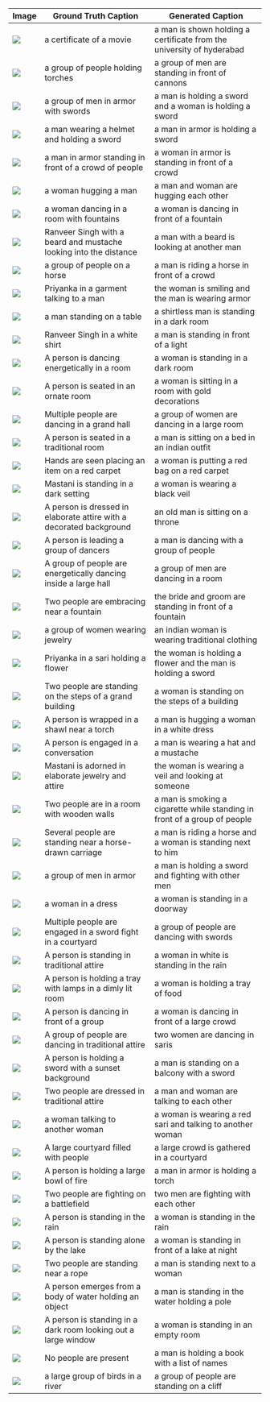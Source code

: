 | Image | Ground Truth Caption | Generated Caption |
|-------|----------------------|-------------------|
| ![](../data_subset/1.jpg) | a certificate of a movie | a man is shown holding a certificate from the university of hyderabad |
| ![](../data_subset/1136.jpg) | a group of people holding torches | a group of men are standing in front of cannons |
| ![](../data_subset/1255.jpg) | a group of men in armor with swords | a man is holding a sword and a woman is holding a sword |
| ![](../data_subset/1354.jpg) | a man wearing a helmet and holding a sword | a man in armor is holding a sword |
| ![](../data_subset/1458.jpg) | a man in armor standing in front of a crowd of people | a woman in armor is standing in front of a crowd |
| ![](../data_subset/1655.jpg) | a woman hugging a man | a man and woman are hugging each other |
| ![](../data_subset/1850.jpg) | a woman dancing in a room with fountains | a woman is dancing in front of a fountain |
| ![](../data_subset/2058.jpg) | Ranveer Singh with a beard and mustache looking into the distance | a man with a beard is looking at another man |
| ![](../data_subset/2296.jpg) | a group of people on a horse | a man is riding a horse in front of a crowd |
| ![](../data_subset/2447.jpg) | Priyanka in a garment talking to a man | the woman is smiling and the man is wearing armor |
| ![](../data_subset/2650.jpg) | a man standing on a table | a shirtless man is standing in a dark room |
| ![](../data_subset/283.jpg) | Ranveer Singh in a white shirt | a man is standing in front of a light |
| ![](../data_subset/2880.jpg) | A person is dancing energetically in a room  | a woman is standing in a dark room |
| ![](../data_subset/3163.jpg) | A person is seated in an ornate room  | a woman is sitting in a room with gold decorations |
| ![](../data_subset/3337.jpg) | Multiple people are dancing in a grand hall  | a group of women are dancing in a large room |
| ![](../data_subset/3541.jpg) | A person is seated in a traditional room  | a man is sitting on a bed in an indian outfit |
| ![](../data_subset/3773.jpg) | Hands are seen placing an item on a red carpet  | a woman is putting a red bag on a red carpet |
| ![](../data_subset/3973.jpg) | Mastani is standing in a dark setting  | a woman is wearing a black veil |
| ![](../data_subset/4203.jpg) | A person is dressed in elaborate attire with a decorated background  | an old man is sitting on a throne |
| ![](../data_subset/4373.jpg) | A person is leading a group of dancers  | a man is dancing with a group of people |
| ![](../data_subset/4492.jpg) | A group of people are energetically dancing inside a large hall  | a group of men are dancing in a room |
| ![](../data_subset/4667.jpg) | Two people are embracing near a fountain  | the bride and groom are standing in front of a fountain |
| ![](../data_subset/485.jpg) | a group of women wearing jewelry | an indian woman is wearing traditional clothing |
| ![](../data_subset/4898.jpg) | Priyanka in a sari holding a flower | the woman is holding a flower and the man is holding a sword |
| ![](../data_subset/5044.jpg) | Two people are standing on the steps of a grand building  | a woman is standing on the steps of a building |
| ![](../data_subset/5191.jpg) | A person is wrapped in a shawl near a torch  | a man is hugging a woman in a white dress |
| ![](../data_subset/5389.jpg) | A person is engaged in a conversation  | a man is wearing a hat and a mustache |
| ![](../data_subset/5629.jpg) | Mastani is adorned in elaborate jewelry and attire  | the woman is wearing a veil and looking at someone |
| ![](../data_subset/5869.jpg) | Two people are in a room with wooden walls  | a man is smoking a cigarette while standing in front of a group of people |
| ![](../data_subset/6121.jpg) | Several people are standing near a horse-drawn carriage  | a man is riding a horse and a woman is standing next to him |
| ![](../data_subset/615.jpg) | a group of men in armor | a man is holding a sword and fighting with other men |
| ![](../data_subset/6402.jpg) | a woman in a dress | a woman is standing in a doorway |
| ![](../data_subset/6514.jpg) | Multiple people are engaged in a sword fight in a courtyard  | a group of people are dancing with swords |
| ![](../data_subset/6693.jpg) | A person is standing in traditional attire  | a woman in white is standing in the rain |
| ![](../data_subset/6900.jpg) | A person is holding a tray with lamps in a dimly lit room  | a woman is holding a tray of food |
| ![](../data_subset/7168.jpg) | A person is dancing in front of a group  | a woman is dancing in front of a large crowd |
| ![](../data_subset/7270.jpg) | A group of people are dancing in traditional attire  | two women are dancing in saris |
| ![](../data_subset/7386.jpg) | A person is holding a sword with a sunset background  | a man is standing on a balcony with a sword |
| ![](../data_subset/7595.jpg) | Two people are dressed in traditional attire  | a man and woman are talking to each other |
| ![](../data_subset/761.jpg) | a woman talking to another woman | a woman is wearing a red sari and talking to another woman |
| ![](../data_subset/7835.jpg) | A large courtyard filled with people  | a large crowd is gathered in a courtyard |
| ![](../data_subset/8011.jpg) | A person is holding a large bowl of fire  | a man in armor is holding a torch |
| ![](../data_subset/8142.jpg) | Two people are fighting on a battlefield  | two men are fighting with each other |
| ![](../data_subset/8361.jpg) | A person is standing in the rain  | a woman is standing in the rain |
| ![](../data_subset/8636.jpg) | A person is standing alone by the lake  | a woman is standing in front of a lake at night |
| ![](../data_subset/8804.jpg) | Two people are standing near a rope  | a man is standing next to a woman |
| ![](../data_subset/8924.jpg) | A person emerges from a body of water holding an object  | a man is standing in the water holding a pole |
| ![](../data_subset/9043.jpg) | A person is standing in a dark room looking out a large window  | a woman is standing in an empty room |
| ![](../data_subset/9269.jpg) | No people are present  | a man is holding a book with a list of names |
| ![](../data_subset/998.jpg) | a large group of birds in a river | a group of people are standing on a cliff |
